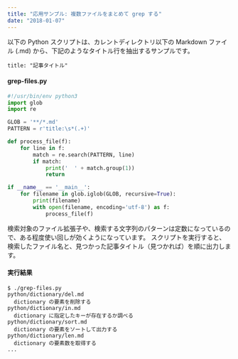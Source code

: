 ```yaml
---
title: "応用サンプル: 複数ファイルをまとめて grep する"
date: "2018-01-07"
---
```


以下の Python スクリプトは、カレントディレクトリ以下の Markdown ファイル (.md) から、下記のようなタイトル行を抽出するサンプルです。

~~~
title: "記事タイトル"
~~~

#### grep-files.py

~~~ python
#!/usr/bin/env python3
import glob
import re

GLOB = '**/*.md'
PATTERN = r'title:\s*(.+)'

def process_file(f):
    for line in f:
        match = re.search(PATTERN, line)
        if match:
            print('  ' + match.group(1))
            return

if __name__ == '__main__':
    for filename in glob.iglob(GLOB, recursive=True):
        print(filename)
        with open(filename, encoding='utf-8') as f:
            process_file(f)
~~~

検索対象のファイル拡張子や、検索する文字列のパターンは定数になっているので、ある程度使い回しが効くようになっています。
スクリプトを実行すると、検索したファイル名と、見つかった記事タイトル（見つかれば）を順に出力します。

#### 実行結果

~~~
$ ./grep-files.py
python/dictionary/del.md
  dictionary の要素を削除する
python/dictionary/in.md
  dictionary に指定したキーが存在するか調べる
python/dictionary/sort.md
  dictionary の要素をソートして出力する
python/dictionary/len.md
  dictionary の要素数を取得する
...
~~~

